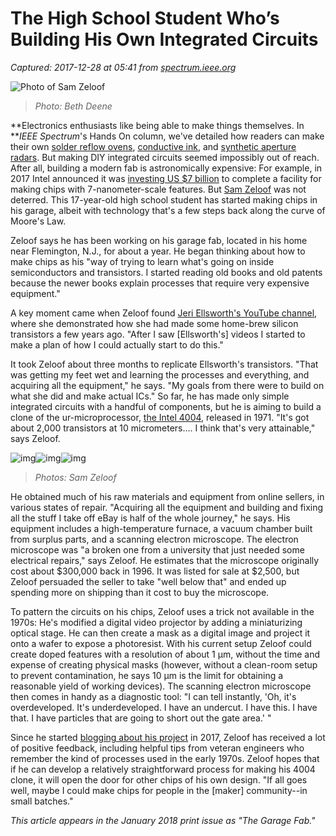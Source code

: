 # The High School Student Who’s Building His Own Integrated Circuits

_Captured: 2017-12-28 at 05:41 from [spectrum.ieee.org](https://spectrum.ieee.org/semiconductors/devices/the-high-school-student-whos-building-his-own-integrated-circuits)_

![Photo of Sam Zeloof](https://spectrum.ieee.org/image/Mjk5NjExNA.jpeg)

> _Photo: Beth Deene_

**Electronics enthusiasts like being able to make things themselves. In **_IEEE Spectrum_'s Hands On column, we've detailed how readers can make their own [solder reflow ovens](https://spectrum.ieee.org/geek-life/hands-on/the-poor-mans-solder-reflow-oven), [conductive ink](https://spectrum.ieee.org/geek-life/hands-on/how-to-brew-your-own-conductive-ink), and [synthetic aperture radars](https://spectrum.ieee.org/geek-life/hands-on/coffeecan-radar). But making DIY integrated circuits seemed impossibly out of reach. After all, building a modern fab is astronomically expensive: For example, in 2017 Intel announced it was [investing US $7 billion](https://newsroom.intel.com/news-releases/intel-supports-american-innovation-7-billion-investment-next-generation-semiconductor-factory-arizona/) to complete a facility for making chips with 7-nanometer-scale features. But [Sam Zeloof](http://sam.zeloof.xyz/) was not deterred. This 17-year-old high school student has started making chips in his garage, albeit with technology that's a few steps back along the curve of Moore's Law.

Zeloof says he has been working on his garage fab, located in his home near Flemington, N.J., for about a year. He began thinking about how to make chips as his "way of trying to learn what's going on inside semiconductors and transistors. I started reading old books and old patents because the newer books explain processes that require very expensive equipment."

A key moment came when Zeloof found [Jeri Ellsworth's YouTube channel](https://www.youtube.com/user/jeriellsworth), where she demonstrated how she had made some home-brew silicon transistors a few years ago. "After I saw [Ellsworth's] videos I started to make a plan of how I could actually start to do this."

It took Zeloof about three months to replicate Ellsworth's transistors. "That was getting my feet wet and learning the processes and everything, and acquiring all the equipment," he says. "My goals from there were to build on what she did and make actual ICs." So far, he has made only simple integrated circuits with a handful of components, but he is aiming to build a clone of the ur-microprocessor, [the Intel 4004](https://spectrum.ieee.org/tech-history/silicon-revolution/the-surprising-story-of-the-first-microprocessors), released in 1971. "It's got about 2,000 transistors at 10 micrometers.... I think that's very attainable," says Zeloof.

![img](https://spectrum.ieee.org/image/Mjk5NjE2Mw.jpeg)![img](https://spectrum.ieee.org/image/Mjk5NjE2NA.jpeg)![img](https://spectrum.ieee.org/image/Mjk5NjE2NQ.jpeg)

> _Photos: Sam Zeloof_

He obtained much of his raw materials and equipment from online sellers, in various states of repair. "Acquiring all the equipment and building and fixing all the stuff I take off eBay is half of the whole journey," he says. His equipment includes a high-temperature furnace, a vacuum chamber built from surplus parts, and a scanning electron microscope. The electron microscope was "a broken one from a university that just needed some electrical repairs," says Zeloof. He estimates that the microscope originally cost about $300,000 back in 1996. It was listed for sale at $2,500, but Zeloof persuaded the seller to take "well below that" and ended up spending more on shipping than it cost to buy the microscope.

To pattern the circuits on his chips, Zeloof uses a trick not available in the 1970s: He's modified a digital video projector by adding a miniaturizing optical stage. He can then create a mask as a digital image and project it onto a wafer to expose a photoresist. With his current setup Zeloof could create doped features with a resolution of about 1 µm, without the time and expense of creating physical masks (however, without a clean-room setup to prevent contamination, he says 10 µm is the limit for obtaining a reasonable yield of working devices). The scanning electron microscope then comes in handy as a diagnostic tool: "I can tell instantly, 'Oh, it's overdeveloped. It's underdeveloped. I have an undercut. I have this. I have that. I have particles that are going to short out the gate area.' "

Since he started [blogging about his project](http://sam.zeloof.xyz/) in 2017, Zeloof has received a lot of positive feedback, including helpful tips from veteran engineers who remember the kind of processes used in the early 1970s. Zeloof hopes that if he can develop a relatively straightforward process for making his 4004 clone, it will open the door for other chips of his own design. "If all goes well, maybe I could make chips for people in the [maker] community--in small batches."

_This article appears in the January 2018 print issue as "The Garage Fab."_

